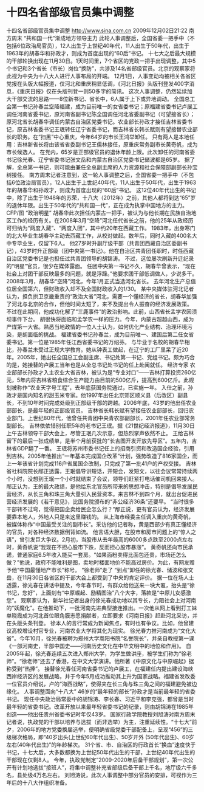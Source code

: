 # 十四名省部级官员集中调整

十四名省部级官员集中调整
http://www.sina.com.cn  2009年12月02日21:22  南方周末
“共和国一代”渐成地方领导主力
此轮人事调整后，全国省委一把手中（不包括6位政治局官员），12人出生于上世纪40年代，11人出生于50年代，出生于1963年的胡春华和孙政才，则成为首度出现的“60后”书记。
十七大之后最大规模的干部轮换出现在11月30日。1天时间里，7个省区的党政一把手出现调整，其中5个书记和3个省长（市长）岗位“换防”，共涉及14名省部级官员。北京的观察家将此视为中央为十八大人进行人事布局的开端。
12月1日，人事变动均被相关各省区党报在头版大幅报道，仅河北和重庆稍显低调，《河北日报》头版刊登发400字消息，《重庆日报》仅在头版刊登一则50多字的简讯。
这次人事调整，仍然延续加大干部交流的思路——8位新书记、省长中，6人属于上下或异地调动。
全国总工会第一书记孙春兰空降福建，成为目前唯一的女省委书记；原福建省委书记卢展工调任河南省委书记，原河南省副书记陈全国调任河北省委副书记（可望接省长）；原河北省长胡春华调任内蒙古自治区党委书记。农业部长孙政才接任吉林省委书记，原吉林省委书记王珉转任辽宁省委书记，而吉林省长韩长赋则有望接替农业部长的职务。在“扫黑”中心重庆，今年64岁的市长王鸿举卸任。
只有两人是本地任用：吉林新省长将由该省省委副书记王儒林接任，原重庆常务副市长黄奇帆，成为市长候选人。
在党内，65岁是正部级官员的退休年龄上限。此次卸任的河南省委书记徐光春、辽宁省委书记张文岳和内蒙古自治区党委书记储波都是65岁。
据了解，全总第一书记，则可能由兼任全总副主席的人力资源和社会保障部副部长孙宝树接任。
南方周末记者注意到，这一轮人事调整之后，全国省委一把手中（不包括6位政治局官员），12人出生于上世纪40年代，11人出生于50年代，出生于1963年的胡春华和孙政才，则成为首度出现的“60后”书记。
这12位40年代出生的书记中，除了出生于1948年的苏荣，十八大（2012年）之前，其他人都将到达“65”岁的退休年限。出生于50年代的“共和国一代”，正在成为执掌中国地方的主力。
CFP/图
“政治明星”
胡春华此次担任内蒙古一把手，被认为与他长期在民族自治地区工作的经历有关。在2008年3月“空降”河北任代省长之前，他的25年从政经历可归纳为“两度入藏”、“两度入团”，其中约20年在西藏工作。
1983年，出身寒门的北大毕业生胡春华主动去西藏工作，从校对做起。数年后，同时入藏的400名大中专毕业生，仅留下6人。
他27岁时升副厅级干部（共青团西藏自治区委副书记），43岁时升正部级（团中央第一书记）。他在自治区共青团任职时，时任西藏自治区党委书记是也担任过共青团领导的胡锦涛。
不过，这位屡次刷新升迁纪录的“明星”官员，很少在媒体露面。
任团中央第一书记不久，胡春华曾表示，“现在社会上对团干部反映最多的问题，就是浮躁。”他要求团干部低调做人，少说多干。
2008年3月，胡春华“空降”河北，今年1月正式当选河北省长。
去年河北生产总值位居全国第六，但财政收入却不及全国财政收入的1/30。
某中央媒体驻河北记者认为，担负拱卫京畿重责的“政治大省”河北，需要一个懂经济的省长，胡春华加强了河北与北京的合作，但他时间太短了，来不及提出令人振奋的经济发展政策。
不过在此期间，他成功化解了“三鹿事件”的政治影响。此前，山西省长孟学农因溃坝事件下台。
胡很快将面临和孟学农一样的压力。今年，内蒙古超越山西，成为产煤第一大省。熟悉当地政情的一位人士认为，如何优化产业结构、治理环境污染，是胡面临的挑战。
福建省委书记孙春兰，成为目前唯一、建国后第二任女省委书记。第一位是1985年任江西省委书记的万绍芬。
与毕业于名校的胡春华相比，孙春兰未受过正规大学教育。她从钟表工做起，在辽宁的工厂里呆了近20年。2005年，她出任全国总工会副主席、书记处第一书记、党组书记。颇为巧合的是，她接替的卢展工当年也是从全总书记处书记的任上赴闽就任。
经济专家
农业部部长孙政才入主农业大省吉林，被认为是“专业对口”——吉林打算投资260亿元，5年内将吉林省粮食综合生产能力由目前的500亿斤，提高到600亿斤。此规划被称作“农业天字号工程”，去年底获国务院通过，已实施一年。
入仕之前，孙政才是国内知名的甜玉米专家。他1997年出任北京郊区顺义县（后改区）副县长，不到10年时间完成处级到正部级干部的跨越。2006年底，43岁的他出任农业部部长，是最年轻的正部级官员。
吉林省长韩长赋有望接任农业部部长，回归农业部门。上世纪80年代，他曾任共青团中央青农部副部长，2001年任农业部常务副部长。
吉林依依惜别任职5年的老书记王珉。据《21世纪经济报道》，11月30日上午吉林领导干部大会上，尽管王珉几次示意，但热烈掌声依然不止。
王给吉林留下的最后一张成绩单，是半个月前获批的“长吉图开发开放先导区”。五年内，吉林省GDP翻了一番。
王珉将苏州市委书记任上的招商引资和改造国企经验，引用到吉林。2005年他推出“一年基本完成国企改革”计划，强势改造了816家国企，而上一年该省计划完成116户省属国企改制，只完成了第一批41户的产权交接。
吉林省社科院院长邴正透露，王珉倡导讲短话，开短会，发短文，以往会议常常持续两个小时，没想到王珉一个小时就结束了会议，领导们赶紧打电话催司机回来接人。
邴正认为，王的最大政绩，是他给东北官员所带来的思想冲击，特别是倡导发展民营经济，从长三角和珠三角大量引入民营资本。来吉林不到四个月，就出台促进民营经济发展的《若干意见》，比国务院颁布的“非公经济36条”还要早。
“当时很多干部转不过弯，觉得把国企卖给民企怎么行？”邴正说，更有官员认为，经济发展要靠本地人，外地人只是来这里赚钱的。
从上海市经委主任调入重庆的黄奇帆，被媒体称作“中国最受关注的副市长”。采访他的记者称，黄是西部少有真正懂经济的官员，对各种经济数据倒背如流。
他言语大胆，在股市和房市问题上的“惊人之语”，曾引发巨大争议。2月初，当股市从去年最高的6000多点跌至2000点左右时，黄奇帆说“我现在不担心股市下跌，反而担心股市暴涨”。
黄奇帆还向市民承诺，普通家庭6.5年收入能买一套房。“如果面粉卖得比面包还贵，市场还怎么做？”他说，政府不能唯利是图，卖地时楼面地价不能高过房价。为此，有网友赠予他“中国最懂地产市长”称号。
“徐老师”走了
“到点”卸任的徐光春、储波和张文岳，在11月30日各省区的干部大会上都受到了中央的肯定评价。
据一位在场人士透露，徐光春在讲话中提及，今年春节时，有群众给他送来一块大匾，抬头是“徐书记，您好”，上面刻有“中原崛起、励精图治”八个大字，落款是“中原儿女感激您”。
观察家认为，新华社记者出身的徐光春成功地以其专长，力阻社会上对河南的“妖魔化”。在他推动下，一批河南先进典型接连推出。一次他从网上看到打工妹单晓霞成为河北首位眼角膜志愿捐献者，立即要求《河南日报》赶赴河北采访，并在头版头条刊登。
徐本人的言行常成为新闻焦点，有时也有争议。比如，他曾建议高校增设村官专业，河南农业大学将其化为现实。
徐光春力推河南成为“文化大省”。今年10月，徐光春被聘为郑州大学嵩阳书院“名誉院长”，并亲自教授第一课《一部河南史，半部中国史——河南历史文化在中华文明中的地位和作用》。
自2005年起，徐光春连续五次进入郑州大学，为学生做讲座，被学生们称为“徐老师”。“徐老师”还去了香港，在中文大学演讲。他所著《中原文化与中原崛起》据称受到“热捧”。
接替徐光春任河南省委书记的卢展工，在福建任内提出建设海峡西岸经济区的发展战略，并于今年5月成功推动其上升为国家战略。福建省发改委一位官员介绍说，卢的“海西战略”，使得夹在长三角与珠三角之间的福建避免被边缘化。
人事调整面向“十八大”
46岁的“最年轻的部长”孙政才是当前最年轻的省委书记。
现任中央政治局常委中的胡锦涛、李长春、习近平和李克强，都曾是当时最年轻的省委书记。改革开放以来最年轻省委书记的纪录，则由胡锦涛在1985年创造——他出任贵州省委书记时年仅43岁。
国家行政学院教授刘旭涛对南方周末记者说，执政党的干部以培养与选拔（而非选举）为主，注重延续性。“十七大”前夕，2006年的地方党委换届选举，便明确省级党委干部配备上，呈现“456”的三级梯次格局，即“40岁出头(上世纪60年代出生)、50岁开外 (50年代出生)、60岁左右(40年代出生)”的年龄梯次。
31个省、市、自治区的行政首长“换血”速度快于书记，十七大后，大多数都换为上世纪50年代出生的干部，上世纪40年代出生的干部现在仅剩8人。
今年，执政党制定“2009-2020年后备干部规划”，第一次公开有计划地选拔“接班人”，将集中调整补充省部级后备干部上千名，地厅级六千多名，县处级4万名左右。
刘旭涛说，此次人事调整中部分官员的安排，可视作为三年后的十八大作组织准备。

